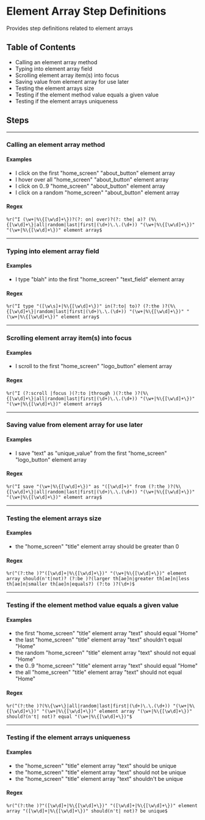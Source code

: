 # Element Array Step Definitions

Provides step definitions related to element arrays



## Table of Contents

- Calling an element array method
- Typing into element array field
- Scrolling element array item(s) into focus
- Saving value from element array for use later
- Testing the element arrays size
- Testing if the element method value equals a given value
- Testing if the element arrays uniqueness

## Steps 

--- 

### Calling an element array method

#### Examples

- I click on the first "home_screen" "about_button" element array
- I hover over all "home_screen" "about_button" element array
- I click on 0..9 "home_screen" "about_button" element array
- I click on a random "home_screen" "about_button" element array


#### Regex

```%r(^I (\w+|%\{[\w\d]+\})?(?: on| over)?(?: the| a)? (%\{[\w\d]+\}|all|random|last|first|(\d+)\.\.(\d+)) "(\w+|%\{[\w\d]+\})" "(\w+|%\{[\w\d]+\})" element array$```


--- 

### Typing into element array field

#### Examples

- I type "blah" into the first "home_screen" "text_field" element array


#### Regex

```%r(^I type "([\w\s]+|%\{[\w\d]+\})" in(?:to| to)? (?:the )?(%\{[\w\d]+\}|random|last|first|(\d+)\.\.(\d+)) "(\w+|%\{[\w\d]+\})" "(\w+|%\{[\w\d]+\})" element array$```


--- 

### Scrolling element array item(s) into focus

#### Examples

- I scroll to the first "home_screen" "logo_button" element array


#### Regex

```%r(^I (?:scroll |focus )(?:to |through )(?:the )?(%\{[\w\d]+\}|all|random|last|first|(\d+)\.\.(\d+)) "(\w+|%\{[\w\d]+\})" "(\w+|%\{[\w\d]+\})" element array$```


--- 

### Saving value from element array for use later

#### Examples

- I save "text" as "unique_value" from the first "home_screen" "logo_button" element array


#### Regex

```%r(^I save "(\w+|%\{[\w\d]+\})" as "([\w\d]+)" from (?:the )?(%\{[\w\d]+\}|all|random|last|first|(\d+)\.\.(\d+)) "(\w+|%\{[\w\d]+\})" "(\w+|%\{[\w\d]+\})" element array$```


--- 

### Testing the element arrays size

#### Examples

- the "home_screen" "title" element array should be greater than 0


#### Regex

```%r(^(?:the )?"([\w\d]+|%\{[\w\d]+\})" "(\w+|%\{[\w\d]+\})" element array should(n't|not)? (?:be )?(larger th[ae]n|greater th[ae]n|less th[ae]n|smaller th[ae]n|equals?) (?:to )?(\d+)$```


--- 

### Testing if the element method value equals a given value

#### Examples

- the first "home_screen" "title" element array "text" should equal "Home"
- the last "home_screen" "title" element array "text" shouldn't equal "Home"
- the random "home_screen" "title" element array "text" should not equal "Home"
- the 0..9 "home_screen" "title" element array "text" should equal "Home"
- the all "home_screen" "title" element array "text" should not equal "Home"


#### Regex

```%r(^(?:the )?(%\{\w+\}|all|random|last|first|(\d+)\.\.(\d+)) "(\w+|%\{[\w\d]+\})" "(\w+|%\{[\w\d]+\})" element array "(\w+|%\{[\w\d]+\})" should?(n't| not)? equal "(\w+|%\{[\w\d]+\})"$```


--- 

### Testing if the element arrays uniqueness

#### Examples

- the "home_screen" "title" element array "text" should be unique
- the "home_screen" "title" element array "text" should not be unique
- the "home_screen" "title" element array "text" shouldn't be unique


#### Regex

```%r(^(?:the )?"([\w\d]+|%\{[\w\d]+\})" "([\w\d]+|%\{[\w\d]+\})" element array "([\w\d]+|%\{[\w\d]+\})" should(n't| not)? be unique$```


